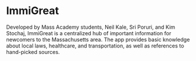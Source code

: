 # ImmiGreat
Developed by Mass Academy students, Neil Kale, Sri Poruri, and Kim Stochaj, ImmiGreat is a centralized hub of important information for newcomers to the Massachusetts area. The app provides basic knowledge about local laws, healthcare, and transportation, as well as references to hand-picked sources.
